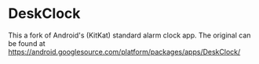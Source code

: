 # DeskClock

This a fork of Android's (KitKat) standard alarm clock app. The original can be found at https://android.googlesource.com/platform/packages/apps/DeskClock/
